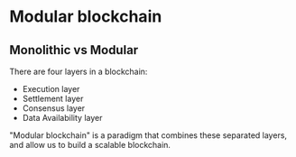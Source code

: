 # Modular blockchain

## Monolithic vs Modular

There are four layers in a blockchain:

- Execution layer
- Settlement layer
- Consensus layer
- Data Availability layer

"Modular blockchain" is a paradigm that combines these separated layers, and allow us to build a scalable blockchain.
